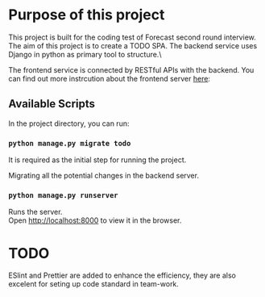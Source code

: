# Purpose of this project

This project is built for the coding test of Forecast second round interview.
The aim of this project is to create a TODO SPA. The backend service uses Django in python as primary tool to structure.\

The frontend service is connected by RESTful APIs with the backend. You can find out more instrcution about the frontend server [here](https://github.com/ads1029/Forecast-frontend):

## Available Scripts

In the project directory, you can run:

### `python manage.py migrate todo`

It is required as the initial step for running the project.

Migrating all the potential changes in the backend server.

### `python manage.py runserver`

Runs the server.\
Open [http://localhost:8000](http://localhost:8000) to view it in the browser.


# TODO
ESlint and Prettier are added to enhance the efficiency, they are also excelent for seting up code standard in team-work.